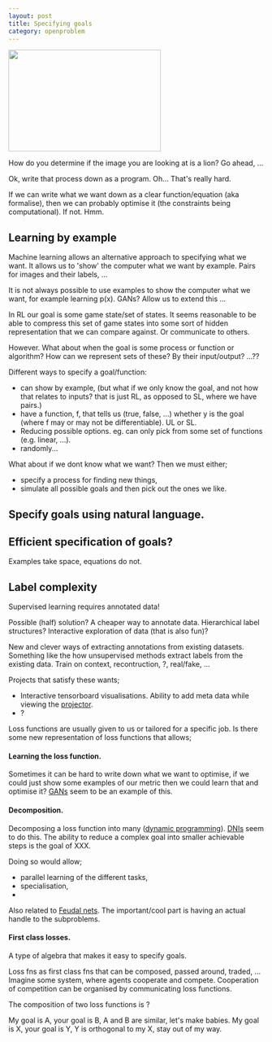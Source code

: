 ```yaml
---
layout: post
title: Specifying goals
category: openproblem
---
```

<!--
Approximating the oracle.
Getting training signal.
Formalising what we want.
Communicating it to a computer. -->

<img src=https://images.sciencedaily.com/2016/09/160922124408_1_900x600.jpg height=200 width=300 align="middle"></img>

How do you determine if the image you are looking at is a lion? Go ahead, ...

Ok, write that process down as a program. Oh... That's really hard.

If we can write what we want down as a clear function/equation (aka formalise), then we can probably optimise it <side>(the constraints being computational)</side>. If not. Hmm.


## Learning by example

Machine learning allows an alternative approach to specifying what we want. It allows us to 'show' the computer what we want by example. Pairs for images and their labels, ...

It is not always possible to use examples to show the computer what we want, for example learning p(x). GANs? Allow us to extend this ...
<!-- What about generators of goals? (that RL stuff?) -->

In RL our goal is some game state/set of states. It seems reasonable to be able to compress this set of game states into some sort of hidden representation that we can compare against. Or communicate to others.
<!-- But if you set the goal as a game state, then how does improvement make sense? Once the state has been achieved there is nothing left to do...? -->

However. What about when the goal is some process or function or algorithm? How can we represent sets of these? By their input/output? ...??


<!-- This is closely related to learning loss functions! -->

Different ways to specify a goal/function:

<!-- What do we mean by specify?
- Choose,
- narrow down,
-

so it is a way to reduce search space.
what about falsification?
-->

* can show by example, (but what if we only know the goal, and not how that relates to inputs? that is just RL, as opposed to SL, where we have pairs.)
* have a function, f, that tells us (true, false, ...) whether y is the goal (where f may or may not be differentiable). UL or SL.
* Reducing possible options. eg. can only pick from some set of functions (e.g. linear, ...).
* randomly...

What about if we dont know what we want? Then we must either;

* specify a process for finding new things,
* simulate all possible goals and then pick out the ones we like.


## Specify goals using natural language.



## Efficient specification of goals?

 Examples take space, equations do not.


## Label complexity

Supervised learning requires annotated data!

Possible (half) solution?
A cheaper way to annotate data. Hierarchical label structures? Interactive exploration of data (that is also fun)?

New and clever ways of extracting annotations from existing datasets. Something like the how unsupervised methods extract labels from the existing data. Train on context, recontruction, ?, real/fake, ...

Projects that satisfy these wants;
* Interactive tensorboard visualisations. Ability to add meta data while viewing the [projector](http://projector.tensorflow.org/).
* ?


Loss functions are usually given to us or tailored for a specific job. Is there some new representation of loss functions that allows;

#### Learning the loss function.

Sometimes it can be hard to write down what we want to optimise, if we could just show some examples of our metric then we could learn that and optimise it? [GANs](https://arxiv.org/abs/1406.2661) seem to be an example of this.



#### Decomposition.

Decomposing a loss function into many ([dynamic programming](https://en.wikipedia.org/wiki/Dynamic_programming)). [DNIs](https://arxiv.org/abs/1608.05343) seem to do this.
The ability to reduce a complex goal into smaller achievable steps is the goal of XXX.

Doing so would allow;
* parallel learning of the different tasks,
* specialisation,
*

Also related to [Feudal nets](https://arxiv.org/pdf/1703.01161.pdf).
The important/cool part is having an actual handle to the subproblems.

#### First class losses.

A type of algebra that makes it easy to specify goals.

Loss fns as first class fns that can be composed, passed around, traded, ...
Imagine some system, where agents cooperate and compete. Cooperation of competition can be organised by communicating loss functions.

The composition of two loss functions is ?

My goal is A, your goal is B, A and B are similar, let's make babies.
My goal is X, your goal is Y, Y is orthogonal to my X, stay out of my way.
